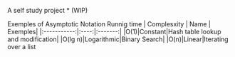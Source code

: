A self study project * (WIP)

Exemples of Asymptotic Notation Runnig time
| Complesxity | Name | Exemples|
|:-----------:|:----:|:-------:|
|O(1)|Constant|Hash table lookup and modification|
|O(lg n)|Logarithmic|Binary Search|
|O(n)|Linear|Iterating over a list
